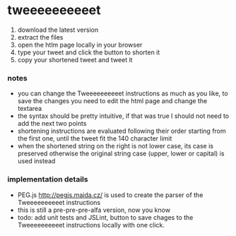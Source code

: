 # tweeeeeeeeeet

1. download the latest version
1. extract the files
1. open the htlm page locally in your browser
1. type your tweet and click the button to shorten it
1. copy your shortened tweet and tweet it

### notes
- you can change the Tweeeeeeeeeet instructions as much as you like, to save the changes you need to edit the html page and change the textarea
- the syntax should be pretty intuitive, if that was true I should not need to add the next two points
- shortening instructions are evaluated following their order starting from the first one, until the tweet fit the 140 character limit
- when the shortened string on the right is not lower case, its case is preserved otherwise the original string case (upper, lower or capital) is used instead

### implementation details
- PEG.js http://pegjs.majda.cz/ is used to create the parser of the Tweeeeeeeeeet instructions
- this is still a pre-pre-pre-alfa version, now you know
- todo: add unit tests and JSLint, button to save chages to the Tweeeeeeeeeet instructions locally with one click.
